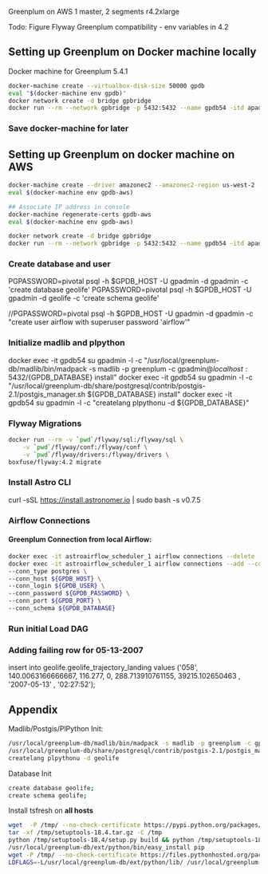 Greenplum on AWS
1 master, 2 segments
r4.2xlarge

Todo:
Figure Flyway Greenplum compatibility
    - env variables in 4.2
 
## Setting up Greenplum on Docker machine locally

Docker machine for Greenplum 5.4.1
```bash
docker-machine create --virtualbox-disk-size 50000 gpdb
eval "$(docker-machine env gpdb)"
docker network create -d bridge gpbridge
docker run --rm --network gpbridge -p 5432:5432 --name gpdb54 -itd apadhye/gpdb-singlenode:5.4.1-ds
```

### Save docker-machine for later


## Setting up Greenplum on docker machine on AWS
```bash
docker-machine create --driver amazonec2 --amazonec2-region us-west-2 --amazonec2-open-port 5432 --amazonec2-instance-type "r4.xlarge" --amazonec2-root-size "50" gpdb-aws
eval $(docker-machine env gpdb-aws)

## Associate IP address in console
docker-machine regenerate-certs gpdb-aws
eval $(docker-machine env gpdb-aws)

docker network create -d bridge gpbridge
docker run --rm --network gpbridge -p 5432:5432 --name gpdb54 -itd apadhye/gpdb-singlenode:5.4.1-ds
```

### Create database and user
PGPASSWORD=pivotal psql -h $GPDB_HOST -U gpadmin -d gpadmin -c 'create database geolife'
PGPASSWORD=pivotal psql -h $GPDB_HOST -U gpadmin -d geolife -c 'create schema geolife'


//PGPASSWORD=pivotal psql -h $GPDB_HOST -U gpadmin -d gpadmin -c "create user airflow with superuser password 'airflow'"

### Initialize madlib and plpython
docker exec -it gpdb54 su gpadmin -l -c "/usr/local/greenplum-db/madlib/bin/madpack -s madlib -p greenplum -c gpadmin@$localhost:5432/${GPDB_DATABASE} install"
docker exec -it gpdb54 su gpadmin -l -c "/usr/local/greenplum-db/share/postgresql/contrib/postgis-2.1/postgis_manager.sh ${GPDB_DATABASE} install"
docker exec -it gpdb54 su gpadmin -l -c "createlang plpythonu -d ${GPDB_DATABASE}"


### Flyway Migrations
```bash
docker run --rm -v `pwd`/flyway/sql:/flyway/sql \
    -v `pwd`/flyway/conf:/flyway/conf \
    -v `pwd`/flyway/drivers:/flyway/drivers \
boxfuse/flyway:4.2 migrate
```


### Install Astro CLI
curl -sSL https://install.astronomer.io | sudo bash -s v0.7.5

### Airflow Connections
#### Greenplum Connection from local Airflow:
```bash
docker exec -it astroairflow_scheduler_1 airflow connections --delete --conn_id gpdb
docker exec -it astroairflow_scheduler_1 airflow connections --add --conn_id gpdb \
--conn_type postgres \
--conn_host ${GPDB_HOST} \
--conn_login ${GPDB_USER} \
--conn_password ${GPDB_PASSWORD} \
--conn_port ${GPDB_PORT} \
--conn_schema ${GPDB_DATABASE}
```

### Run initial Load DAG


### Adding failing row for 05-13-2007
insert into geolife.geolife_trajectory_landing values ('058', 140.0063166666667, 116.277, 0, 288.713910761155, 39215.102650463 , '2007-05-13' , '02:27:52');



## Appendix
Madlib/Postgis/PlPython Init:
```bash
/usr/local/greenplum-db/madlib/bin/madpack -s madlib -p greenplum -c gpadmin@mdw:6432/geolife install
/usr/local/greenplum-db/share/postgresql/contrib/postgis-2.1/postgis_manager.sh geolife install
createlang plpythonu -d geolife
```


Database Init
```bash
create database geolife;
create schema geolife;
```


 Install tsfresh on **all hosts**
```bash
wget  -P /tmp/ --no-check-certificate https://pypi.python.org/packages/source/s/setuptools/setuptools-18.4.tar.gz
tar -xf /tmp/setuptools-18.4.tar.gz -C /tmp
python /tmp/setuptools-18.4/setup.py build && python /tmp/setuptools-18.4/setup.py install
/usr/local/greenplum-db/ext/python/bin/easy_install pip
wget -P /tmp/ --no-check-certificate https://files.pythonhosted.org/packages/14/8e/d0b2d72d5c858f763fdec5f7869f9375dbd267a16cff59284f8e1dcde3d0/tsfresh-0.11.0-py2.py3-none-any.whl
LDFLAGS=-L/usr/local/greenplum-db/ext/python/lib/ /usr/local/greenplum-db/ext/python/bin/pip install /tmp/tsfresh-0.11.0-py2.py3-none-any.whl
```